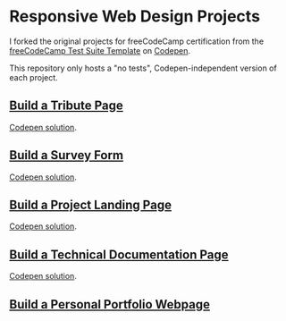 # Responsive Web Design Projects

I forked the original projects for freeCodeCamp certification from the [freeCodeCamp Test Suite Template](https://codepen.io/freeCodeCamp/pen/MJjpwO) on [Codepen](https://codepen.io).

This repository only hosts a "no tests", Codepen-independent version of each project.

## [Build a Tribute Page](https://www.freecodecamp.org/learn/responsive-web-design/responsive-web-design-projects/build-a-tribute-page)

[Codepen solution](https://codepen.io/bgbraithwaite/full/BOyKZN).

## [Build a Survey Form](https://www.freecodecamp.org/learn/responsive-web-design/responsive-web-design-projects/build-a-survey-form)

[Codepen solution](https://codepen.io/bgbraithwaite/full/vzPrRY).

## [Build a Project Landing Page](https://www.freecodecamp.org/learn/responsive-web-design/responsive-web-design-projects/build-a-product-landing-page)

[Codepen solution](https://codepen.io/bgbraithwaite/full/pQrzNx).

## [Build a Technical Documentation Page](https://www.freecodecamp.org/learn/responsive-web-design/responsive-web-design-projects/build-a-technical-documentation-page)

[Codepen solution](https://codepen.io/bgbraithwaite/full/pobqaWM).

## [Build a Personal Portfolio Webpage](https://www.freecodecamp.org/learn/responsive-web-design/responsive-web-design-projects/build-a-personal-portfolio-webpage)
